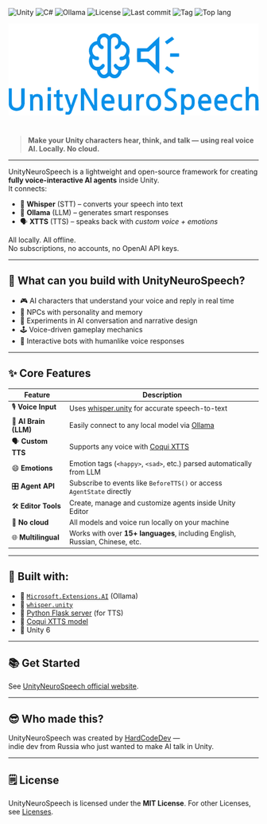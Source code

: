 ![Unity](https://img.shields.io/badge/Unity-unity?logo=Unity&color=%23000000)
![C#](https://img.shields.io/badge/C%23-%23512BD4?logo=.NET)
![Ollama](https://img.shields.io/badge/Ollama-%23000000?logo=Ollama)
![License](https://img.shields.io/github/license/HardCodeDev777/UnityNeuroSpeech?color=%2305991d)
![Last commit](https://img.shields.io/github/last-commit/HardCodeDev777/UnityNeuroSpeech?color=%2305991d)
![Tag](https://img.shields.io/github/v/tag/HardCodeDev777/UnityNeuroSpeech)
![Top lang](https://img.shields.io/github/languages/top/HardCodeDev777/UnityNeuroSpeech)

<div align="center">
  <img src="docs/media/logo.png">
</div>

#

> **Make your Unity characters hear, think, and talk — using real voice AI. Locally. No cloud.**

---

UnityNeuroSpeech is a lightweight and open-source framework for creating **fully voice-interactive AI agents** inside Unity.  
It connects:

- 🧠 **Whisper** (STT) – converts your speech into text  
- 💬 **Ollama** (LLM) – generates smart responses  
- 🗣️ **XTTS** (TTS) – speaks back with *custom voice + emotions*

All locally. All offline.  
No subscriptions, no accounts, no OpenAI API keys.

---

## 🚀 What can you build with UnityNeuroSpeech?

- 🎮 AI characters that understand your voice and reply in real time  
- 🗿 NPCs with personality and memory  
- 🧪 Experiments in AI conversation and narrative design  
- 🕹️ Voice-driven gameplay mechanics  
- 🤖 Interactive bots with humanlike voice responses

---

## ✨ Core Features

| Feature | Description                                                                                |
|--------|--------------------------------------------------------------------------------------------|
| 🎙️ **Voice Input** | Uses [whisper.unity](https://github.com/Macoron/whisper.unity) for accurate speech-to-text |
| 🧠 **AI Brain (LLM)** | Easily connect to any local model via [Ollama](https://ollama.com)                         |
| 🗣️ **Custom TTS** | Supports any voice with [Coqui XTTS](https://github.com/coqui-ai/TTS)                      |
| 😄 **Emotions** | Emotion tags (`<happy>`, `<sad>`, etc.) parsed automatically from LLM                      |
| 🎛️ **Agent API** | Subscribe to events like `BeforeTTS()` or access `AgentState` directly                     |
| 🛠️ **Editor Tools** | Create, manage and customize agents inside Unity Editor                                    |
| 🧱 **No cloud** | All models and voice run locally on your machine                                           |
| 🌐 **Multilingual** | Works with over **15+ languages**, including English, Russian, Chinese, etc.               |

---

## 🧪 Built with:

- 🧠 [`Microsoft.Extensions.AI`](https://learn.microsoft.com/en-us/dotnet/ai/) (Ollama)
- 🎤 [`whisper.unity`](https://github.com/Macoron/whisper.unity)
- 🐍 [Python Flask server](server/) (for TTS)
- 🧊 [Coqui XTTS model](https://github.com/coqui-ai/TTS)
- 🤖 Unity 6

---

## 📚 Get Started

See [UnityNeuroSpeech official website](https://hardcodedev777.github.io/UnityNeuroSpeech/).

---

## 😎 Who made this?

UnityNeuroSpeech was created by [HardCodeDev](https://github.com/HardCodeDev777) —  
indie dev from Russia who just wanted to make AI talk in Unity.

---

## 🗒️ License

UnityNeuroSpeech is licensed under the **MIT License**.
For other Licenses, see [Licenses](docs/other/licenses.md).
